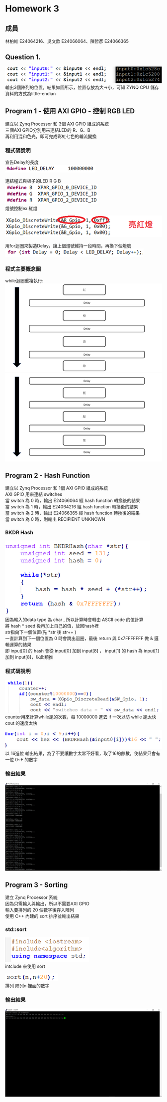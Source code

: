 # Homework 3
## 成員
林柏維 E24064216、吳文歆 E24066064、陳哲彥 E24066365
## Question 1.
![little endian](images/little-endian.PNG)  
輸出3個陣列的位置，結果如圖所示，位置存放為大→小，可知 ZYNQ CPU 儲存資料的方式為little-endian
## Program 1 - 使用 AXI GPIO - 控制 RGB LED 
建立以 Zynq Processor 和 3個 AXI GPIO 組成的系統   
三個AXI GPIO分別用來連結LED的 R、G、B   
再利用混和色光，即可完成彩虹七色的輪流變換  
### 程式碼說明
宣告Delay的長度   
![define delay](images/define-delay.png) 

連結程式與板子的LED R G B   
![define RGB](images/define-RGB.png)    
燈號控制ex:紅燈 

![紅燈](images/紅燈.png)

用for迴圈來製造Delay，讓上個燈號維持一段時間，再換下個燈號  
![delay](images/Delay.png)

### 程式主要概念圖
while迴圈重複執行:
![概念圖1](images/概念圖1.png)
![概念圖2](images/概念圖2.png)
## Program 2 - Hash Function
建立以 Zynq Processor 和 1個 AXI GPIO 組成的系統  
AXI GPIO 用來連結 switches  
當 switch 為 0 時，輸出 E24066064 經 hash function 轉換後的結果  
當 switch 為 1 時，輸出 E24064216 經 hash function 轉換後的結果  
當 switch 為 2 時，輸出 E24066365 經 hash function 轉換後的結果  
當 switch 為 0 時，則輸出 RECIPIENT UNKNOWN  
### BKDR Hash
![BKDR hash](images/BKDR_hash.PNG)  
因為輸入的data type 為 char , 所以計算時會轉由 ASCII code 的值計算  
將 hash * seed 後再加上自己的值，放回hash裡  
str指向下一個位置(先 *str 後 str++ )  
一直計算到下一個位置為 0 時會跳出迴圈，最後 return 與 0x7FFFFFFF 做 & 邏輯運算的結果  
即 input[0] 的 hash 會從 input[0] 加到 input[8] ， input[1] 的 hash 為 input[1] 加到 input[8]，以此類推  
### 程式碼說明
  
![counter](images/counter.PNG)  
counter用來計算while跑的次數，每 10000000 進去 if 一次以防 while 跑太快 cout 的速度太快  
  
![cout_hash](images/cout_hash.PNG)  
以 16進位 輸出結果，為了不要讓數字太常不好看，取了16的餘數，使結果只會有一位 0~F 的數字
### 輸出結果
![program2](images/program2.PNG)
## Program 3 - Sorting
建立 Zynq Processor 系統  
因為只需輸入與輸出，所以不需要AXI GPIO  
輸入要排列的 20 個數字後存入陣列  
使用 C++ 內建的 sort 排序並輸出結果
### std::sort
![include](images/include.PNG)  
intclude <algorithm> 來使用 sort  
    
![sort](images/sort.PNG)  
排列 陣列n 裡面的數字
### 輸出結果
![program3](images/program3.PNG)

